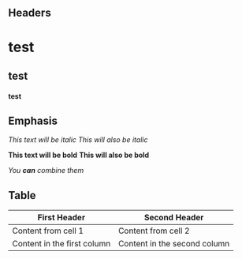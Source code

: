 ## Headers
# test
## test
#### test

## Emphasis

*This text will be italic*
_This will also be italic_

**This text will be bold**
__This will also be bold__

_You **can** combine them_

## Table
First Header | Second Header
------------ | -------------
Content from cell 1 | Content from cell 2
Content in the first column | Content in the second column



